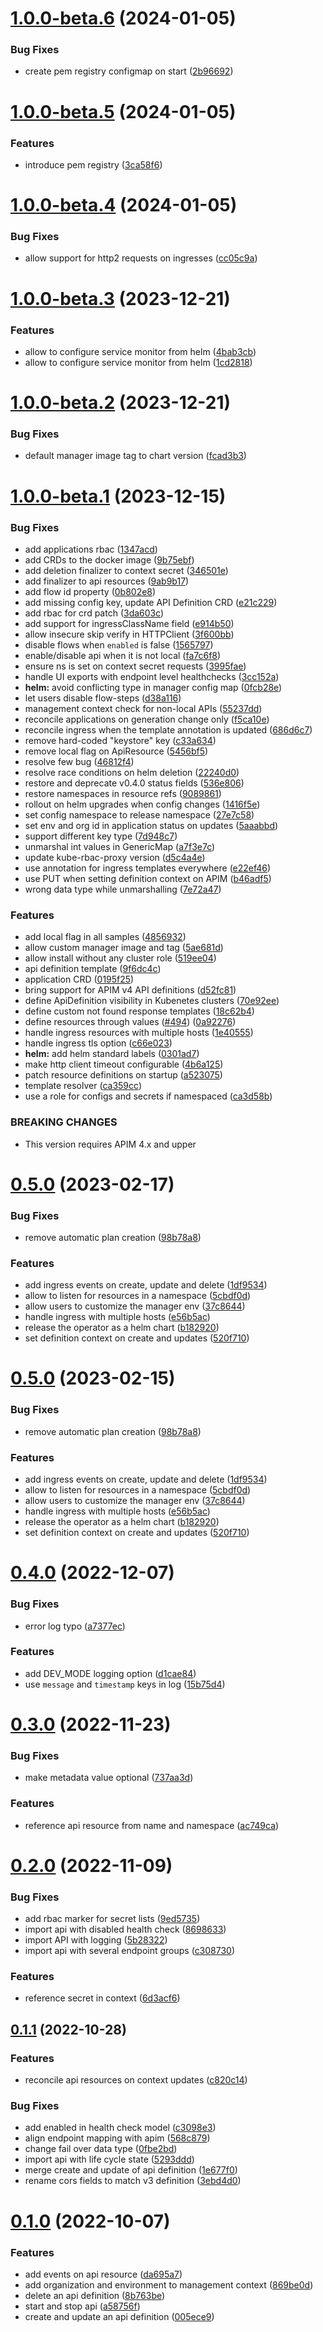 # [1.0.0-beta.6](https://github.com/gravitee-io/gravitee-kubernetes-operator/compare/1.0.0-beta.5...1.0.0-beta.6) (2024-01-05)


### Bug Fixes

* create pem registry configmap on start ([2b96692](https://github.com/gravitee-io/gravitee-kubernetes-operator/commit/2b9669205de6ac5543ca6b32435abb66ee8a024c))

# [1.0.0-beta.5](https://github.com/gravitee-io/gravitee-kubernetes-operator/compare/1.0.0-beta.4...1.0.0-beta.5) (2024-01-05)


### Features

* introduce pem registry ([3ca58f6](https://github.com/gravitee-io/gravitee-kubernetes-operator/commit/3ca58f6a8930731b346e438863a3099986f5e776))

# [1.0.0-beta.4](https://github.com/gravitee-io/gravitee-kubernetes-operator/compare/1.0.0-beta.3...1.0.0-beta.4) (2024-01-05)


### Bug Fixes

* allow support for http2 requests on ingresses ([cc05c9a](https://github.com/gravitee-io/gravitee-kubernetes-operator/commit/cc05c9a449e8f4da983b1728211d0227207d3b61))

# [1.0.0-beta.3](https://github.com/gravitee-io/gravitee-kubernetes-operator/compare/1.0.0-beta.2...1.0.0-beta.3) (2023-12-21)


### Features

* allow to configure service monitor from helm ([4bab3cb](https://github.com/gravitee-io/gravitee-kubernetes-operator/commit/4bab3cb64502cd41a226b3833dab987dfa316156))
* allow to configure service monitor from helm ([1cd2818](https://github.com/gravitee-io/gravitee-kubernetes-operator/commit/1cd281888f2c17a141b8a43532ab574a47f8231b))

# [1.0.0-beta.2](https://github.com/gravitee-io/gravitee-kubernetes-operator/compare/1.0.0-beta.1...1.0.0-beta.2) (2023-12-21)


### Bug Fixes

* default manager image tag to chart version ([fcad3b3](https://github.com/gravitee-io/gravitee-kubernetes-operator/commit/fcad3b36a7553517cd1a41f090385831dc871529))

# [1.0.0-beta.1](https://github.com/gravitee-io/gravitee-kubernetes-operator/compare/0.5.0...1.0.0-beta.1) (2023-12-15)


### Bug Fixes

* add applications rbac ([1347acd](https://github.com/gravitee-io/gravitee-kubernetes-operator/commit/1347acd630ae840837466d8a180a6b744752e28c))
* add CRDs to the docker image ([9b75ebf](https://github.com/gravitee-io/gravitee-kubernetes-operator/commit/9b75ebfaf1151375a0fabe08dacf6493a9201b31))
* add deletion finalizer to context secret ([346501e](https://github.com/gravitee-io/gravitee-kubernetes-operator/commit/346501e350541fc69468ee7ec13e15402e2b1b19))
* add finalizer to api resources ([9ab9b17](https://github.com/gravitee-io/gravitee-kubernetes-operator/commit/9ab9b178cc4933d3474c32b145b7e9a8fc4d192c))
* add flow id property ([0b802e8](https://github.com/gravitee-io/gravitee-kubernetes-operator/commit/0b802e80dfe9d7e9fa3648dbe38529306be8db89))
* add missing config key, update API Definition CRD ([e21c229](https://github.com/gravitee-io/gravitee-kubernetes-operator/commit/e21c2293f9e4a2e4a9a5c2078caf147efec1305a))
* add rbac for crd patch ([3da603c](https://github.com/gravitee-io/gravitee-kubernetes-operator/commit/3da603c05ffb65a3b2d1f99ff0f97a4cc444edef))
* add support for ingressClassName field ([e914b50](https://github.com/gravitee-io/gravitee-kubernetes-operator/commit/e914b504904f2ea44b89e088848be8228791e2ba))
* allow insecure skip verify in HTTPClient ([3f600bb](https://github.com/gravitee-io/gravitee-kubernetes-operator/commit/3f600bbdc5cee09ca422fdb6b5df126aaf5467ab))
* disable flows when `enabled` is false ([1565797](https://github.com/gravitee-io/gravitee-kubernetes-operator/commit/1565797efcaf223ea72c902bcac865c4ef368920))
* enable/disable api when it is not local ([fa7c6f8](https://github.com/gravitee-io/gravitee-kubernetes-operator/commit/fa7c6f8743ef99973b5249b0f3d16009d8c78df3))
* ensure ns is set on context secret requests ([3995fae](https://github.com/gravitee-io/gravitee-kubernetes-operator/commit/3995faeb85246fb8c8eb40ee09b330e84b84fe62))
* handle UI exports with endpoint level healthchecks ([3cc152a](https://github.com/gravitee-io/gravitee-kubernetes-operator/commit/3cc152ad7b5bb446ae584ac318d9a3f433ca58f6))
* **helm:** avoid conflicting type in manager config map ([0fcb28e](https://github.com/gravitee-io/gravitee-kubernetes-operator/commit/0fcb28e76f0dc39029a7d4b5c5ae170b548e789b))
* let users disable flow-steps ([d38a116](https://github.com/gravitee-io/gravitee-kubernetes-operator/commit/d38a11662c1a8d1c9ed8f8c567d2883d2d519c36))
* management context check for non-local APIs ([55237dd](https://github.com/gravitee-io/gravitee-kubernetes-operator/commit/55237dd350e744c9000b905e2acf1577af2ef753))
* reconcile applications on generation change only ([f5ca10e](https://github.com/gravitee-io/gravitee-kubernetes-operator/commit/f5ca10ed4eb6cc968054057b722c9369de5d4799))
* reconcile ingress when the template annotation is updated ([686d6c7](https://github.com/gravitee-io/gravitee-kubernetes-operator/commit/686d6c769171681ac61510943639e0e098630c6e))
* remove hard-coded "keystore" key ([c33a634](https://github.com/gravitee-io/gravitee-kubernetes-operator/commit/c33a6349bf757ae08218eae7c77f9c3b7caba4fd))
* remove local flag on ApiResource ([5456bf5](https://github.com/gravitee-io/gravitee-kubernetes-operator/commit/5456bf540aa674128dd89c2908b6b125f8ba6bd0))
* resolve few bug ([46812f4](https://github.com/gravitee-io/gravitee-kubernetes-operator/commit/46812f4aea5897b923bc9512b701e6e483f6cc86))
* resolve race conditions on helm deletion ([22240d0](https://github.com/gravitee-io/gravitee-kubernetes-operator/commit/22240d09098739854ddeaab6b83cd6b0c51117d9))
* restore and deprecate v0.4.0 status fields ([536e806](https://github.com/gravitee-io/gravitee-kubernetes-operator/commit/536e806b567cf6c36d7ed64cf615f12a6804cecc))
* restore namespaces in resource refs ([9089861](https://github.com/gravitee-io/gravitee-kubernetes-operator/commit/9089861c635204ca2a96d766d1e49471ecbd1885))
* rollout on helm upgrades when config changes ([1416f5e](https://github.com/gravitee-io/gravitee-kubernetes-operator/commit/1416f5ec63373a47bac11a85afb915b7fa09ef4b))
* set config namespace to release namespace ([27e7c58](https://github.com/gravitee-io/gravitee-kubernetes-operator/commit/27e7c58cffa76354db3c51c432490812a5a4757b))
* set env and org id in application status on updates ([5aaabbd](https://github.com/gravitee-io/gravitee-kubernetes-operator/commit/5aaabbdb09e9e965261a4d1baed980de6b63a689))
* support different key type ([7d948c7](https://github.com/gravitee-io/gravitee-kubernetes-operator/commit/7d948c7369d2d293e6295abc68002ddefe06a333))
* unmarshal int values in GenericMap ([a7f3e7c](https://github.com/gravitee-io/gravitee-kubernetes-operator/commit/a7f3e7cf95783b04bb7af8f3fa658c1fa8c0f93b))
* update kube-rbac-proxy version ([d5c4a4e](https://github.com/gravitee-io/gravitee-kubernetes-operator/commit/d5c4a4e9ae7890ce098292ccf73014d721c6e74d))
* use annotation for ingress templates everywhere ([e22ef46](https://github.com/gravitee-io/gravitee-kubernetes-operator/commit/e22ef46fe565a9b4089152b23fed581f8cdd3712))
* use PUT when setting definition context on APIM ([b46adf5](https://github.com/gravitee-io/gravitee-kubernetes-operator/commit/b46adf53f164e66858fff7a5f833217fdf5a3512))
* wrong data type while unmarshalling ([7e72a47](https://github.com/gravitee-io/gravitee-kubernetes-operator/commit/7e72a477ef120579c19439423c1e884e872a5408))


### Features

* add local flag in all samples ([4856932](https://github.com/gravitee-io/gravitee-kubernetes-operator/commit/4856932057248ef7c903605b3d7d5650a8588e52))
* allow custom manager image and tag ([5ae681d](https://github.com/gravitee-io/gravitee-kubernetes-operator/commit/5ae681d81df907eeb490fc1aa48e98221efb4829))
* allow install without any cluster role ([519ee04](https://github.com/gravitee-io/gravitee-kubernetes-operator/commit/519ee048fe7797b5e467fe1aae3461efaf10464f))
* api definition template ([9f6dc4c](https://github.com/gravitee-io/gravitee-kubernetes-operator/commit/9f6dc4c35d68c11703517864bb9904405aa1cdfb))
* application CRD ([0195f25](https://github.com/gravitee-io/gravitee-kubernetes-operator/commit/0195f25cac6c4d41be3dce1f7b1ffa029e7dc2b2))
* bring support for APIM v4 API definitions ([d52fc81](https://github.com/gravitee-io/gravitee-kubernetes-operator/commit/d52fc81efe9c6b14b7d57950fdf6e761113c8670))
* define ApiDefinition visibility in Kubenetes clusters ([70e92ee](https://github.com/gravitee-io/gravitee-kubernetes-operator/commit/70e92eef790f26f0eb4797fb10c45cbf8d60a72c))
* define custom not found response templates ([18c62b4](https://github.com/gravitee-io/gravitee-kubernetes-operator/commit/18c62b4dddd1542962c417a6f2d4a6cb11d2153f))
* define resources through values ([#494](https://github.com/gravitee-io/gravitee-kubernetes-operator/issues/494)) ([0a92276](https://github.com/gravitee-io/gravitee-kubernetes-operator/commit/0a92276e06796433340844eba19f8c899b89c870))
* handle ingress resources with multiple hosts ([1e40555](https://github.com/gravitee-io/gravitee-kubernetes-operator/commit/1e40555f5c39943e4154024703b8b1610ce42168))
* handle ingress tls option ([c66e023](https://github.com/gravitee-io/gravitee-kubernetes-operator/commit/c66e023a7152ecc1ae767d89a75619031204f52c))
* **helm:** add helm standard labels ([0301ad7](https://github.com/gravitee-io/gravitee-kubernetes-operator/commit/0301ad7171e05fcb830fdc8dd880cdd2c22e6acd))
* make http client timeout configurable ([4b6a125](https://github.com/gravitee-io/gravitee-kubernetes-operator/commit/4b6a125389464aed4940244f0d80197fd0a342f3))
* patch resource definitions on startup ([a523075](https://github.com/gravitee-io/gravitee-kubernetes-operator/commit/a52307530a1e3e705435f45fdfdf314f619b8bd2))
* template resolver ([ca359cc](https://github.com/gravitee-io/gravitee-kubernetes-operator/commit/ca359cc68c260a9b8161be44315180e5529ff30f))
* use a role for configs and secrets if namespaced ([ca3d58b](https://github.com/gravitee-io/gravitee-kubernetes-operator/commit/ca3d58bf98dfbce34ae54bb4a668a06cc7c95bd7))


### BREAKING CHANGES

* This version requires APIM 4.x and upper

# [0.5.0](https://github.com/gravitee-io/gravitee-kubernetes-operator/compare/0.4.0...0.5.0) (2023-02-17)


### Bug Fixes

* remove automatic plan creation ([98b78a8](https://github.com/gravitee-io/gravitee-kubernetes-operator/commit/98b78a85b4b426c473a7d3504b6283311dc5d761))

### Features

* add ingress events on create, update and delete ([1df9534](https://github.com/gravitee-io/gravitee-kubernetes-operator/commit/1df9534b1c408e9491e9d8815f17b6ca16ffafea))
* allow to listen for resources in a namespace ([5cbdf0d](https://github.com/gravitee-io/gravitee-kubernetes-operator/commit/5cbdf0d824f36226c847a3876d6e28518baf03bb))
* allow users to customize the manager env ([37c8644](https://github.com/gravitee-io/gravitee-kubernetes-operator/commit/37c8644bed16fad2fc1552cc7f9e4b141da45fe3))
* handle ingress with multiple hosts ([e56b5ac](https://github.com/gravitee-io/gravitee-kubernetes-operator/commit/e56b5acb3d8b2078cc104f438e871b0cacdb065b))
* release the operator as a helm chart ([b182920](https://github.com/gravitee-io/gravitee-kubernetes-operator/commit/b182920ff8ffab87002f96236f933f64c7ed7b23))
* set definition context on create and updates ([520f710](https://github.com/gravitee-io/gravitee-kubernetes-operator/commit/520f710502c5cfc14984a51e675c960df4deb8da))

# [0.5.0](https://github.com/gravitee-io/gravitee-kubernetes-operator/compare/0.4.0...0.5.0) (2023-02-15)


### Bug Fixes

* remove automatic plan creation ([98b78a8](https://github.com/gravitee-io/gravitee-kubernetes-operator/commit/98b78a85b4b426c473a7d3504b6283311dc5d761))

### Features

* add ingress events on create, update and delete ([1df9534](https://github.com/gravitee-io/gravitee-kubernetes-operator/commit/1df9534b1c408e9491e9d8815f17b6ca16ffafea))
* allow to listen for resources in a namespace ([5cbdf0d](https://github.com/gravitee-io/gravitee-kubernetes-operator/commit/5cbdf0d824f36226c847a3876d6e28518baf03bb))
* allow users to customize the manager env ([37c8644](https://github.com/gravitee-io/gravitee-kubernetes-operator/commit/37c8644bed16fad2fc1552cc7f9e4b141da45fe3))
* handle ingress with multiple hosts ([e56b5ac](https://github.com/gravitee-io/gravitee-kubernetes-operator/commit/e56b5acb3d8b2078cc104f438e871b0cacdb065b))
* release the operator as a helm chart ([b182920](https://github.com/gravitee-io/gravitee-kubernetes-operator/commit/b182920ff8ffab87002f96236f933f64c7ed7b23))
* set definition context on create and updates ([520f710](https://github.com/gravitee-io/gravitee-kubernetes-operator/commit/520f710502c5cfc14984a51e675c960df4deb8da))

# [0.4.0](https://github.com/gravitee-io/gravitee-kubernetes-operator/compare/0.3.0...0.4.0) (2022-12-07)


### Bug Fixes

* error log typo ([a7377ec](https://github.com/gravitee-io/gravitee-kubernetes-operator/commit/a7377ec9ba2535307a3d435fa165fb7ed52ca629))


### Features

* add DEV_MODE logging option ([d1cae84](https://github.com/gravitee-io/gravitee-kubernetes-operator/commit/d1cae8487ad7627651e20026e40776087a3ff614))
* use `message` and `timestamp` keys in log ([15b75d4](https://github.com/gravitee-io/gravitee-kubernetes-operator/commit/15b75d483520e06eb245b4af8671d9f768564955))

# [0.3.0](https://github.com/gravitee-io/gravitee-kubernetes-operator/compare/0.2.0...0.3.0) (2022-11-23)


### Bug Fixes

* make metadata value optional ([737aa3d](https://github.com/gravitee-io/gravitee-kubernetes-operator/commit/737aa3dd31124c99ea9df6d1d13256a6dd76a024))


### Features

* reference api resource from name and namespace ([ac749ca](https://github.com/gravitee-io/gravitee-kubernetes-operator/commit/ac749caf7796ffcf9e7f44a532a28e20d56809bf))

# [0.2.0](https://github.com/gravitee-io/gravitee-kubernetes-operator/compare/0.1.1...0.2.0) (2022-11-09)


### Bug Fixes

* add rbac marker for secret lists ([9ed5735](https://github.com/gravitee-io/gravitee-kubernetes-operator/commit/9ed5735300acd5d208b485573a4915d0151bed6f))
* import api with disabled health check ([8698633](https://github.com/gravitee-io/gravitee-kubernetes-operator/commit/869863348960b00d7775088f7b988e0ae97a1e7f))
* import API with logging ([5b28322](https://github.com/gravitee-io/gravitee-kubernetes-operator/commit/5b2832235a4b57451c0aeabede356fd068014b50))
* import api with several endpoint groups ([c308730](https://github.com/gravitee-io/gravitee-kubernetes-operator/commit/c308730b5b1d66e375319d85646b254826f1c391))


### Features

* reference secret in context ([6d3acf6](https://github.com/gravitee-io/gravitee-kubernetes-operator/commit/6d3acf66b277fb00407096b0c862d472b93f45a3))

## [0.1.1](https://github.com/gravitee-io/gravitee-kubernetes-operator/compare/0.1.0...0.1.1) (2022-10-28)

### Features

* reconcile api resources on context updates ([c820c14](https://github.com/gravitee-io/gravitee-kubernetes-operator/commit/c820c1472d050e3676f3ff5823d1d530f31b5852))
  
### Bug Fixes

* add enabled in health check model ([c3098e3](https://github.com/gravitee-io/gravitee-kubernetes-operator/commit/c3098e3dd7e375c72697a14b64b6b0aaf3d94dd0))
* align endpoint mapping with apim ([568c879](https://github.com/gravitee-io/gravitee-kubernetes-operator/commit/568c8795a22345334a01273d115de7609043fac4))
* change fail over data type ([0fbe2bd](https://github.com/gravitee-io/gravitee-kubernetes-operator/commit/0fbe2bdd607fc431b92e428f94954e08a4fbe2a0))
* import api with life cycle state ([5293ddd](https://github.com/gravitee-io/gravitee-kubernetes-operator/commit/5293dddf5aee6f7373f3013e9bbeba7525ffd77c))
* merge create and update of api definition ([1e677f0](https://github.com/gravitee-io/gravitee-kubernetes-operator/commit/1e677f0de588eb4a37b1f59fd8ba384fcfbc6b52))
* rename cors fields to match v3 definition ([3ebd4d0](https://github.com/gravitee-io/gravitee-kubernetes-operator/commit/3ebd4d0cd3ee6f545f51e27e6fd087bfa618f7d5))

# [0.1.0](https://github.com/gravitee-io/gravitee-kubernetes-operator/compare/0.0.0...0.1.0) (2022-10-07)

### Features

* add events on api resource ([da695a7](https://github.com/gravitee-io/gravitee-kubernetes-operator/commit/da695a721e58ff5187484c258bb41ea8d9591434))
* add organization and environment to management context ([869be0d](https://github.com/gravitee-io/gravitee-kubernetes-operator/commit/869be0dc8cffbfc083e201b310a698921684423c))
* delete an api definition ([8b763be](https://github.com/gravitee-io/gravitee-kubernetes-operator/commit/8b763be49ec779fcdbd7682bbf41b4815060c4ea))
* start and stop api ([a58756f](https://github.com/gravitee-io/gravitee-kubernetes-operator/commit/a58756f276f06ec9e72de36847c6408719552895))
* create and update an api definition ([005ece9](https://github.com/gravitee-io/gravitee-kubernetes-operator/commit/005ece9c61744c5a3ebb1a449cbb935bfa1deb18))
